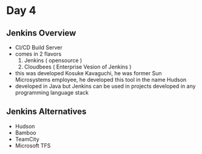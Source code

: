 # Day 4

## Jenkins Overview
- CI/CD Build Server
- comes in 2 flavors
  1. Jenkins ( opensource )
  2. Cloudbees ( Enterprise Vesion of Jenkins )
- this was developed Kosuke Kavaguchi, he was former Sun Microsystems employee, he developed this tool in the name Hudson
- developed in Java but Jenkins can be used in projects developed in any programming language stack

## Jenkins Alternatives
- Hudson
- Bamboo
- TeamCity
- Microsoft TFS
